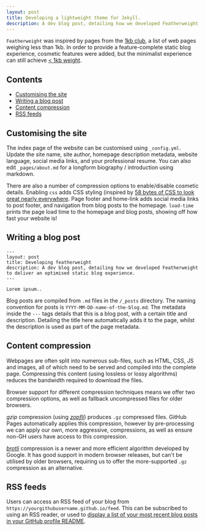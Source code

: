```yaml
---
layout: post
title: Developing a lightweight theme for Jekyll.
description: A dev blog post, detailing how we developed Featherweight to deliver an optimised static blog experience.
---
```


`Featherweight` was inspired by pages from the [1kb club](https://1kb.club/), a list of web pages weighing less than 1kb. In order to provide a feature-complete static blog experience, cosmetic features were added, but the minimalist experience can still achieve [< 1kb weight](https://github.com/Cutwell/1kb).

## Contents
* [Customising the site](#customising-the-site)
* [Writing a blog post](#writing-a-blog-post)
* [Content compression](#content-compression)
* [RSS feeds](#rss-feeds)

## Customising the site
The index page of the website can be customised using `_config.yml`. Update the site name, site author, homepage description metadata, website language, social media links, and your professional resume. You can also edit `_pages/about.md` for a longform biography / introduction using markdown.

There are also a number of compression options to enable/disable cosmetic details. Enabling `css` adds CSS styling (inspired by [58 bytes of CSS to look great nearly everywhere](https://gist.github.com/JoeyBurzynski/617fb6201335779f8424ad9528b72c41). Page footer and home-link adds social media links to post footer, and navigation from blog posts to the homepage. `load-time` prints the page load time to the homepage and blog posts, showing off how fast your website is!

## Writing a blog post
```
---
layout: post
title: Developing featherweight
description: A dev blog post, detailing how we developed Featherweight to deliver an optimised static blog experience.
---

Lorem ipsum..
```

Blog posts are compiled from `.md` files in the `/_posts` directory. The naming convention for posts is `YYYY-MM-DD-name-of-the-blog.md`. The metadata inside the `---` tags details that this is a blog post, with a certain title and description. Detailing the title here automatically adds it to the page, whilst the description is used as part of the page metadata.

## Content compression
Webpages are often split into numerous sub-files, such as HTML, CSS, JS and images, all of which need to be served and compiled into the complete page. Compressing this content (using lossless or lossy algorithms) reduces the bandwidth required to download the files.

Browser support for different compression techniques means we offer two compression options, as well as fallback uncompressed files for older browsers.

_gzip_ compression (using _[zopfli](https://github.com/philnash/jekyll-zopfli)_) produces `.gz` compressed files. GitHub Pages automatically applies this compression, however by pre-processing we can apply our own, more aggressive, compressions, as well as ensure non-GH users have access to this compression.

_[brotli](https://en.wikipedia.org/wiki/Brotli)_ compression is a newer and more efficient algorithm developed by Google. It has good support in modern browser releases, but can't be utilised by older browsers, requiring us to offer the more-supported `.gz` compression as an alternative.

## RSS feeds
Users can access an RSS feed of your blog from `https://yourgithubusername.github.io/feed`. This can be subscribed to using an RSS reader, or used to [display a list of your most recent blog posts in your GitHub profile README](https://github.com/Cutwell/Cutwell).